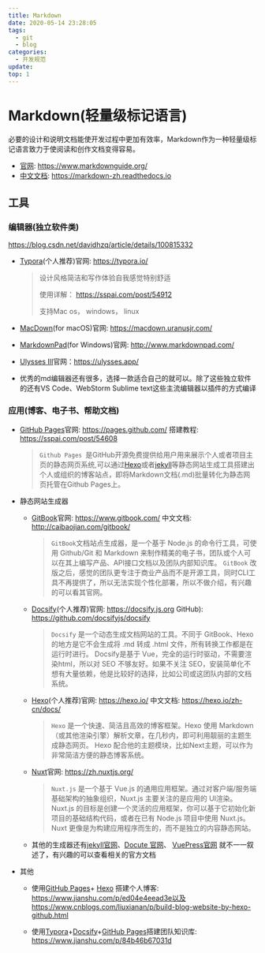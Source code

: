 ```yaml
---
title: Markdown
date: 2020-05-14 23:28:05
tags: 
  - git
  - blog
categories: 
  - 开发规范
update: 
top: 1
---
```


# Markdown(轻量级标记语言)

必要的设计和说明文档能使开发过程中更加有效率，Markdown作为一种轻量级标记语言致力于使阅读和创作文档变得容易。

- [官网](https://www.markdownguide.org/): <https://www.markdownguide.org/>
- [中文文档](https://markdown-zh.readthedocs.io): <https://markdown-zh.readthedocs.io>

<!-- more -->

## 工具

### 编辑器(独立软件类)

<https://blog.csdn.net/davidhzq/article/details/100815332>

- [Typora](https://typora.io/)(个人推荐)官网: <https://typora.io/>   

  > 设计风格简洁和写作体验自我感觉特别舒适
  >
  > 使用详解： <https://sspai.com/post/54912>
  >
  > 支持Mac os， windows， linux

- [MacDown](https://macdown.uranusjr.com/)(for macOS)官网: <https://macdown.uranusjr.com/>

- [MarkdownPad](http://www.markdownpad.com/)(for Windows)官网: <http://www.markdownpad.com/>

- [Ulysses III](https://ulysses.app/)官网：<https://ulysses.app/>

- 优秀的md编辑器还有很多，选择一款适合自己的就可以。除了这些独立软件的还有VS Code、WebStorm Sublime text这些主流编辑器以插件的方式编译


### 应用(博客、电子书、帮助文档)

- [GitHub Pages](https://pages.github.com/)官网: https://pages.github.com/    搭建教程: https://sspai.com/post/54608

  >`Github Pages `是GitHub开源免费提供给用户用来展示个人或者项目主页的静态网页系统,可以通过[Hexo](https://hexo.io/)或者[jekyll](http://jekyllcn.com/)等静态网站生成工具搭建出个人或组织的博客站点，即将Markdown文档(.md)批量转化为静态网页托管在Github Pages上。

- 静态网站生成器

  - [GitBook](https://www.gitbook.com/)官网: <https://www.gitbook.com/> 	中文文档: <http://caibaojian.com/gitbook/>

    >`GitBook`文档站点生成器，是一个基于 Node.js 的命令行工具，可使用 Github/Git 和 Markdown 来制作精美的电子书，团队或个人可以在其上编写产品、API接口文档以及团队内部知识库。
    >`GitBook` 改版之后，感觉的团队更专注于商业产品而不是开源工具，同时CLI工具不再提供了，所以无法实现个性化部署，所以不做介绍，有兴趣的可以看其官网。

  - [Docsify](https://docsify.js.org)(个人推荐)官网: <https://docsify.js.org>     GitHub): <https://github.com/docsifyjs/docsify>

    > `Docsify` 是一个动态生成文档网站的工具。不同于 GitBook、Hexo 的地方是它不会生成将 .md 转成 .html 文件，所有转换工作都是在运行时进行。
    > Docsify是基于 Vue，完全的运行时驱动，不需要渲染html，所以对 SEO 不够友好。如果不关注 SEO，安装简单化不想有大量依赖，他是比较好的选择，比如公司或这团队内部的文档系统。

  - [Hexo](https://hexo.io/)(个人推荐)官网: https://hexo.io/     中文文档: <https://hexo.io/zh-cn/docs/>

    > `Hexo` 是一个快速、简洁且高效的博客框架。Hexo 使用 Markdown（或其他渲染引擎）解析文章，在几秒内，即可利用靓丽的主题生成静态网页。
    > Hexo 配合他的主题模块，比如Next主题，可以作为非常简洁方便的静态博客系统。

  - [Nuxt](https://zh.nuxtjs.org/)官网: <https://zh.nuxtjs.org/>

    >`Nuxt.js` 是一个基于 Vue.js 的通用应用框架。通过对客户端/服务端基础架构的抽象组织，Nuxt.js 主要关注的是应用的 UI渲染。Nuxt.js 的目标是创建一个灵活的应用框架，你可以基于它初始化新项目的基础结构代码，或者在已有 Node.js 项目中使用 Nuxt.js。
    >Nuxt 更像是为构建应用程序而生的，而不是独立的内容静态网站。

  - 其他的生成器还有[jekyll官网](http://jekyllcn.com/)、[Docute 官网](https://docute.org/zh/)、 [VuePress官网](https://vuepress.vuejs.org/zh/) 就不一一叙述了，有兴趣的可以查看相关的官方文档

- 其他

  - 使用[GitHub Pages](https://pages.github.com/)+ [Hexo](https://hexo.io/) 搭建个人博客: https://www.jianshu.com/p/ed04e4eead3e以及https://www.cnblogs.com/liuxianan/p/build-blog-website-by-hexo-github.html

  - 使用[Typora](https://typora.io/)+[Docsify](https://docsify.js.org)+[GitHub Pages](https://pages.github.com/)搭建团队知识库: https://www.jianshu.com/p/84b46b67031d

